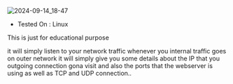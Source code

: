 
![2024-09-14_18-47](https://github.com/user-attachments/assets/b8167686-13e4-4787-86c6-9fa0732b1c2c)


* Tested On : Linux



This is just for educational purpose 

it will simply listen to your network traffic whenever you internal traffic goes on outer network 
it will simply give you some details about the IP that you outgoing connection gona visit 
and also the ports that the webserver is using as well as TCP and UDP connection..


